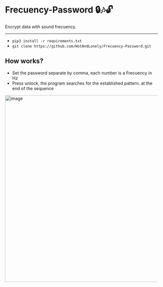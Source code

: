 # Frecuency-Password 🔒🎶🔓
Encrypt data with sound frecuency.
<hr>
<ul>
  <li><code>pip3 install -r requirements.txt</code></li>
  <li><code>git clone https://github.com/HotAndLonely/Frecuency-Password.git</code></li>
</ul>
<h2>How works?</h2>
<ul>
<li>Set the password separate by comma, each number is a Frecuency in Hz</li>
<li>Press unlock, the program searches for the established pattern. at the end of the sequence</li>
</ul>
<img width="614" alt="image" src="https://user-images.githubusercontent.com/63518404/217806993-c71a164f-af21-499a-921f-dfb5b3fe5d29.png">

